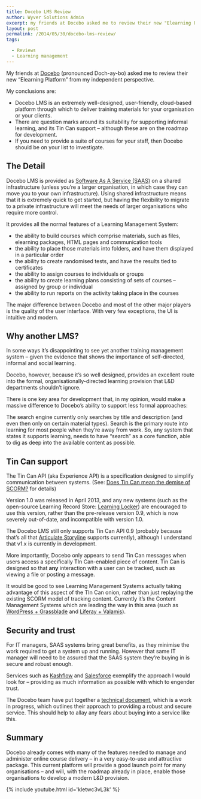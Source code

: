 ```yaml
---
title: Docebo LMS Review
author: Wyver Solutions Admin
excerpt: my friends at Docebo asked me to review their new "Elearning Platform" from my independent perspective. In this review, I discuss the platform itself, and how it might fit in with the typical learning organisation.
layout: post
permalink: /2014/05/30/docebo-lms-review/
tags:

  - Reviews
  - Learning management
---
```

My friends at <a href="http://www.docebo.com/" target="_blank">Docebo</a> (pronounced Doch-ay-bo) asked me to review their new &#8220;Elearning Platform&#8221; from my independent perspective.

My conclusions are:

  * Docebo LMS is an extremely well-designed, user-friendly, cloud-based platform through which to deliver training materials for your organisation or your clients.
  * There are question marks around its suitability for supporting informal learning, and its Tin Can support &#8211; although these are on the roadmap for development.
  * If you need to provide a suite of courses for your staff, then Docebo should be on your list to investigate.

## The Detail

Docebo LMS is provided as <a href="http://en.wikipedia.org/wiki/Software_as_a_service" target="_blank">Software As A Service (SAAS)</a> on a shared infrastructure (unless you&#8217;re a larger organisation, in which case they can move you to your own infrastructure). Using shared infrastructure means that it is extremely quick to get started, but having the flexibility to migrate to a private infrastructure will meet the needs of larger organisations who require more control.

It provides all the normal features of a Learning Management System:

  * the ability to build courses which comprise materials, such as files, elearning packages, HTML pages and communication tools
  * the ability to place those materials into folders, and have them displayed in a particular order
  * the ability to create randomised tests, and have the results tied to certificates
  * the ability to assign courses to individuals or groups
  * the ability to create learning plans consisting of sets of courses &#8211; assigned by group or individual
  * the ability to run reports on the activity taking place in the courses

The major difference between Docebo and most of the other major players is the quality of the user interface. With very few exceptions, the UI is intuitive and modern.

## Why another LMS?

In some ways it&#8217;s disappointing to see yet another training management system &#8211; given the evidence that shows the importance of self-directed, informal and social learning.

Docebo, however, because it&#8217;s so well designed, provides an excellent route into the formal, organisationally-directed learning provision that L&amp;D departments shouldn&#8217;t ignore.

There is one key area for development that, in my opinion, would make a massive difference to Docebo&#8217;s ability to support less formal approaches:

The search engine currently only searches by title and description (and even then only on certain material types). Search is the primary route into learning for most people when they&#8217;re away from work. So, any system that states it supports learning, needs to have &#8220;search&#8221; as a core function, able to dig as deep into the available content as possible.

## Tin Can support

The Tin Can API (aka Experience API) is a specification designed to simplify communication between systems. (See: <a title="Does Tin Can mean the demise of SCORM?" href="{{ site.url }}/2013/09/06/does-tin-can-mean-the-demise-of-scorm/" target="_blank">Does Tin Can mean the demise of SCORM?</a> for details)

Version 1.0 was released in April 2013, and any new systems (such as the open-source Learning Record Store: <a href="http://learninglocker.net/" target="_blank">Learning Locker</a>) are encouraged to use this version, rather than the pre-release version 0.9, which is now severely out-of-date, and incompatible with version 1.0.

The Docebo LMS still only supports Tin Can API 0.9 (probably because that&#8217;s all that <a href="http://www.articulate.com/products/storyline-overview.php" target="_blank">Articulate Storyline</a> supports currently), although I understand that v1.x is currently in development.

More importantly, Docebo only appears to send Tin Can messages when users access a specifically TIn Can-enabled piece of content. Tin Can is designed so that **any** interaction with a user can be tracked, such as viewing a file or posting a message.

It would be good to see Learning Management Systems actually taking advantage of this aspect of the TIn Can onion, rather than just replaying the existing SCORM model of tracking content. Currently it&#8217;s the Content Management Systems which are leading the way in this area (such as <a href="https://www.nextsoftwaresolutions.com/grassblade-xapi-companion/" target="_blank">WordPress + Grassblade</a> and <a href="http://www.slideshare.net/RedTreeECM/valamis-and-experience-api" target="_blank">Liferay + Valamis</a>).

## Security and trust

For IT managers, SAAS systems bring great benefits, as they minimise the work required to get a system up and running. However that same IT manager will need to be assured that the SAAS system they&#8217;re buying in is secure and robust enough.

Services such as <a href="http://www.kashflow.com/about/security/" target="_blank">Kashflow</a> and <a href="https://trust.salesforce.com/trust/security/" target="_blank">Salesforce</a> exemplify the approach I would look for &#8211; providing as much information as possible with which to engender trust.

The Docebo team have put together a <a title="PDF" href="http://www.docebo.com/wp-content/uploads/media/Docebo_TechnicalWiki_ENG.pdf" target="_blank">technical document</a>, which is a work in progress, which outlines their approach to providing a robust and secure service. This should help to allay any fears about buying into a service like this.

## Summary

Docebo already comes with many of the features needed to manage and administer online course delivery &#8211; in a very easy-to-use and attractive package. This current platform will provide a good launch point for many organisations &#8211; and will, with the roadmap already in place, enable those organisations to develop a modern L&amp;D provision.

{% include youtube.html id='kIetwc3vL3k' %}


 [1]: http://www.docebo.com/
